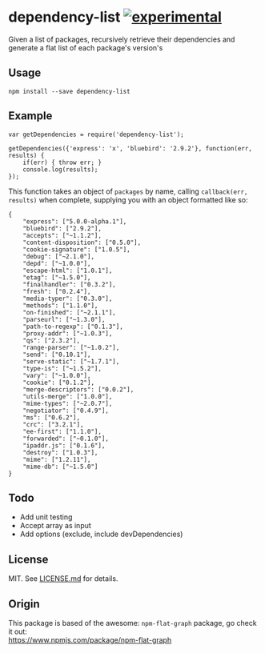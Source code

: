 # dependency-list [![experimental](http://hughsk.github.io/stability-badges/dist/experimental.svg)](http://github.com/hughsk/stability-badges) #

Given a list of packages, recursively retrieve their dependencies and generate a flat list of each package's version's

## Usage ##
`npm install --save dependency-list`

## Example

```
var getDependencies = require('dependency-list');

getDependencies({'express': 'x', 'bluebird': '2.9.2'}, function(err, results) {
    if(err) { throw err; }
    console.log(results);
});
```

This function takes an object of `packages` by name, calling `callback(err, results)`
when complete, supplying you with an object formatted like so:

``` 
{
    "express": ["5.0.0-alpha.1"],
    "bluebird": ["2.9.2"],
    "accepts": ["~1.1.2"],
    "content-disposition": ["0.5.0"],
    "cookie-signature": ["1.0.5"],
    "debug": ["~2.1.0"],
    "depd": ["~1.0.0"],
    "escape-html": ["1.0.1"],
    "etag": ["~1.5.0"],
    "finalhandler": ["0.3.2"],
    "fresh": ["0.2.4"],
    "media-typer": ["0.3.0"],
    "methods": ["1.1.0"],
    "on-finished": ["~2.1.1"],
    "parseurl": ["~1.3.0"],
    "path-to-regexp": ["0.1.3"],
    "proxy-addr": ["~1.0.3"],
    "qs": ["2.3.2"],
    "range-parser": ["~1.0.2"],
    "send": ["0.10.1"],
    "serve-static": ["~1.7.1"],
    "type-is": ["~1.5.2"],
    "vary": ["~1.0.0"],
    "cookie": ["0.1.2"],
    "merge-descriptors": ["0.0.2"],
    "utils-merge": ["1.0.0"],
    "mime-types": ["~2.0.7"],
    "negotiator": ["0.4.9"],
    "ms": ["0.6.2"],
    "crc": ["3.2.1"],
    "ee-first": ["1.1.0"],
    "forwarded": ["~0.1.0"],
    "ipaddr.js": ["0.1.6"],
    "destroy": ["1.0.3"],
    "mime": ["1.2.11"],
    "mime-db": ["~1.5.0"]
}
```

## Todo ##
* Add unit testing
* Accept array as input
* Add options (exclude, include devDependencies)

## License ##

MIT. See [LICENSE.md](http://github.com/hughsk/npm-flat-graph/blob/master/LICENSE.md) for details.


## Origin ##
This package is based of the awesome: `npm-flat-graph` package, go check it out:  
https://www.npmjs.com/package/npm-flat-graph
